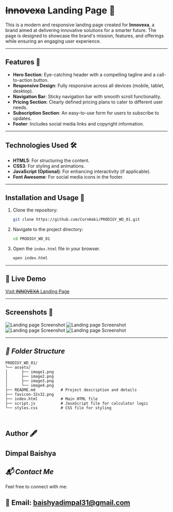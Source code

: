 # <s>Innovexa</s> Landing Page 🚀

This is a modern and responsive landing page created for **Innovexa**, a brand aimed at delivering innovative solutions for a smarter future. The page is designed to showcase the brand's mission, features, and offerings while ensuring an engaging user experience.

---

## Features 🌟

- **Hero Section**: Eye-catching header with a compelling tagline and a call-to-action button.
- **Responsive Design**: Fully responsive across all devices (mobile, tablet, desktop).
- **Navigation Bar**: Sticky navigation bar with smooth scroll functionality.
- **Pricing Section**: Clearly defined pricing plans to cater to different user needs.
- **Subscription Section**: An easy-to-use form for users to subscribe to updates.
- **Footer**: Includes social media links and copyright information.

---

## Technologies Used 🛠️

- **HTML5**: For structuring the content.
- **CSS3**: For styling and animations.
- **JavaScript (Optional)**: For enhancing interactivity (if applicable).
- **Font Awesome**: For social media icons in the footer.

---

## Installation and Usage 🚀

1. Clone the repository:
   ```bash
   git clone https://github.com/CornHaki/PRODIGY_WD_01.git
2. Navigate to the project directory:
   ```bash
   cd PRODIGY_WD_01
3. Open the ```index.html``` file in your browser.
   ```bash
   open index.html

---

## 🚀 Live Demo
[Visit <s>INNOVEXA</s> Landing Page](https://cornhaki.github.io/CodSoft_Task_2/)

---

## Screenshots 📸
![Landing page Screenshot](assets/image1.png)
![Landing page Screenshot](assets/image2.png)
![Landing page Screenshot](assets/image3.png)
![Landing page Screenshot](assets/image4.png)

---

## *📂 Folder Structure*
```plaintext
PRODIGY_WD_01/
└── assets/
│      ├── image1.png
│      ├── image2.png
│      ├── image3.png
│      └── image4.png
├── README.md           # Project description and details
├── favicon-32x32.png 
├── index.html          # Main HTML file
├── script.js           # JavaScript file for calculator logic
└── styles.css          # CSS file for styling



```

## Author 🖋️
Dimpal Baishya
---

## *📬 Contact Me*
Feel free to connect with me:

📧 Email: baishyadimpal31@gmail.com
---
